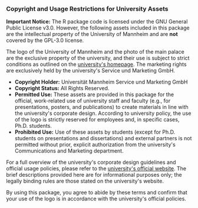 ### Copyright and Usage Restrictions for University Assets

**Important Notice:** The R package code is licensed under the GNU General Public License v3.0. However, the following assets included in this package are the intellectual property of the University of Mannheim and are **not** covered by the GPL-3.0 license.

The logo of the University of Mannheim and the photo of the main palace are the exclusive property of the university, and their use is subject to strict conditions as outlined on the [university's homepage](https://www.uni-mannheim.de/en/cd/using-the-corporate-design/how-to-use-the-logo/right-to-use-the-logo/). The marketing rights are exclusively held by the university's Service und Marketing GmbH.

-   **Copyright Holder:** Universität Mannheim Service und Marketing GmbH
-   **Copyright Status:** All Rights Reserved.
-   **Permitted Use:** These assets are provided in this package for the official, work-related use of university staff and faculty (e.g., for presentations, posters, and publications) to create materials in line with the university's corporate design. According to university policy, the use of the logo is strictly reserved for employees and, in specific cases, Ph.D. students.
-   **Prohibited Use:** Use of these assets by students (except for Ph.D. students on presentations and dissertations) and external partners is not permitted without prior, explicit authorization from the university's Communications and Marketing department.

For a full overview of the university's corporate design guidelines and official usage policies, please refer to the [university's official website](https://www.uni-mannheim.de/en/cd/using-the-corporate-design/how-to-use-the-logo/right-to-use-the-logo/). The brief descriptions provided here are for informational purposes only; the legally binding rules are those stated on the university's website.

By using this package, you agree to abide by these terms and confirm that your use of the logo is in accordance with the university's official policies.
